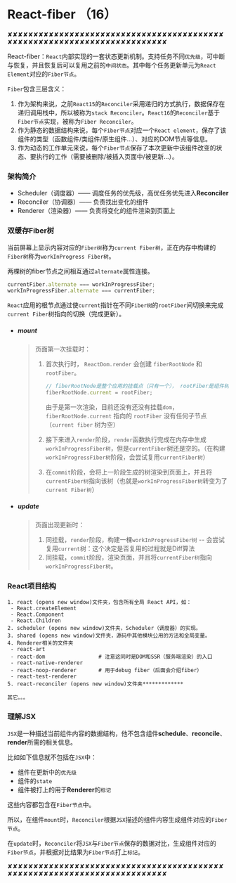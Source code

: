 # React-fiber （16）

✘✘✘✘✘✘✘✘✘✘✘✘✘✘✘✘✘✘✘✘✘✘✘✘✘✘✘✘✘✘✘✘✘✘✘✘✘✘✘✘✘✘✘✘✘✘✘✘✘✘✘✘✘✘✘✘✘✘✘✘✘✘✘✘✘✘✘✘✘✘✘✘✘

React-fiber：`React`内部实现的一套状态更新机制。支持任务不同`优先级`，可中断与恢复，并且恢复后可以复用之前的`中间状态`。其中每个任务更新单元为`React Element`对应的`Fiber节点`。

`Fiber`包含三层含义：

1. 作为架构来说，之前`React15`的`Reconciler`采用递归的方式执行，数据保存在递归调用栈中，所以被称为`stack Reconciler`。`React16`的`Reconciler`基于`Fiber节点`实现，被称为`Fiber Reconciler`。
2. 作为静态的数据结构来说，每个`Fiber节点`对应一个`React element`，保存了该组件的类型（函数组件/类组件/原生组件...）、对应的DOM节点等信息。
3. 作为动态的工作单元来说，每个`Fiber节点`保存了本次更新中该组件改变的状态、要执行的工作（需要被删除/被插入页面中/被更新...）。

### 架构简介

- Scheduler（调度器）—— 调度任务的优先级，高优任务优先进入**Reconciler**
- Reconciler（协调器）—— 负责找出变化的组件
- Renderer（渲染器）—— 负责将变化的组件渲染到页面上

### 双缓存Fiber树

当前屏幕上显示内容对应的`Fiber树`称为`current Fiber树`，正在内存中构建的`Fiber树`称为`workInProgress Fiber树`。

两棵树的fiber节点之间相互通过`alternate`属性连接。

```js
currentFiber.alternate === workInProgressFiber;
workInProgressFiber.alternate === currentFiber;
```

`React`应用的根节点通过使`current`指针在不同`Fiber树`的`rootFiber`间切换来完成`current Fiber`树指向的切换（完成更新）。

* ##### mount

  > 页面第一次挂载时：
  >
  > 1. 首次执行时， `ReactDom.render` 会创建 `fiberRootNode` 和 `rootFiber`。
  >
  >    ```js
  >    // fiberRootNode是整个应用的挂载点（只有一个）， rootFiber是组件树的根节点（可以改变）
  >    fiberRootNode.current = rootFiber;
  >    ```
  >
  >    由于是第一次渲染，目前还没有还没有挂载`dom`，`fiberRootNode.current` 指向的 `rootFiber` 没有任何子节点（`current fiber` 树为空）
  >
  > 2. 接下来进入`render`阶段，`render`函数执行完成在内存中生成`workInProgressFiber树`，但是`currentFiber`树还是空的。（在构建`workInProgressFiber树`阶段，会尝试复用`currentFiber树`）
  > 3. 在`commit`阶段，会将上一阶段生成的树渲染到页面上，并且将`currentFiber树`指向该树（也就是`workInProgressFiber树`转变为了`current Fiber树`）

* ##### update

  >页面出现更新时：
  >
  >1. 同挂载，`render`阶段，构建一棵`workInProgressFiber树` -- 会尝试复用`current`树：这个决定是否复用的过程就是Diff算法
  >2. 同挂载，`commit`阶段，渲染页面，并且将`currentFiber树`指向`workInProgressFiber树`。

### React项目结构

```
1. react (opens new window)文件夹，包含所有全局 React API，如：
 - React.createElement
 - React.Component
 - React.Children
2. scheduler (opens new window)文件夹，Scheduler（调度器）的实现。
3. shared (opens new window)文件夹，源码中其他模块公用的方法和全局变量。
4. Renderer相关的文件夹
 - react-art
 - react-dom                 # 注意这同时是DOM和SSR（服务端渲染）的入口
 - react-native-renderer
 - react-noop-renderer       # 用于debug fiber（后面会介绍fiber）
 - react-test-renderer
5. react-reconciler (opens new window)文件夹*************

其它。。。
```

### 理解JSX

`JSX`是一种描述当前组件内容的数据结构，他不包含组件**schedule**、**reconcile**、**render**所需的相关信息。

比如如下信息就不包括在`JSX`中：

- 组件在更新中的`优先级`
- 组件的`state`
- 组件被打上的用于**Renderer**的`标记`

这些内容都包含在`Fiber节点`中。

所以，在组件`mount`时，`Reconciler`根据`JSX`描述的组件内容生成组件对应的`Fiber节点`。

在`update`时，`Reconciler`将`JSX`与`Fiber节点`保存的数据对比，生成组件对应的`Fiber节点`，并根据对比结果为`Fiber节点`打上`标记`。



✘✘✘✘✘✘✘✘✘✘✘✘✘✘✘✘✘✘✘✘✘✘✘✘✘✘✘✘✘✘✘✘✘✘✘✘✘✘✘✘✘✘✘✘✘✘✘✘✘✘✘✘✘✘✘✘✘✘✘✘✘✘✘✘✘✘✘✘✘✘✘✘✘



